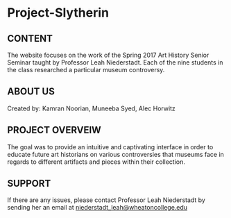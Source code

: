 # Project-Slytherin

CONTENT
-------
The website focuses on the work of the Spring 2017 Art History Senior Seminar taught by Professor Leah Niederstadt. Each of the nine students in the class researched a particular museum controversy. 

ABOUT US
--------
Created by:
Kamran Noorian, Muneeba Syed, Alec Horwitz

PROJECT OVERVEIW
----------------
The goal was to provide an intuitive and captivating interface in order to educate future art historians on various controversies that museums face in regards to different artifacts and pieces within their collection. 

SUPPORT
-------
If there are any issues, please contact Professor Leah Niederstadt by sending her an email at niederstadt_leah@wheatoncollege.edu

